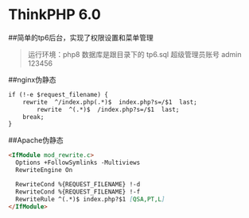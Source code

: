 ThinkPHP 6.0
===============


##简单的tp6后台，实现了权限设置和菜单管理

> 运行环境：php8
> 数据库是跟目录下的 tp6.sql
> 超级管理员账号 admin 123456

##nginx伪静态
```md
if (!-e $request_filename) {
    rewrite  ^/index.php(.*)$  index.php?s=/$1  last;
        rewrite  ^(.*)$  /index.php?s=/$1  last;
    break;
}
```    
##Apache伪静态
```md
<IfModule mod_rewrite.c>
  Options +FollowSymlinks -Multiviews
  RewriteEngine On

  RewriteCond %{REQUEST_FILENAME} !-d
  RewriteCond %{REQUEST_FILENAME} !-f
  RewriteRule ^(.*)$ index.php?$1 [QSA,PT,L]
</IfModule>
```
